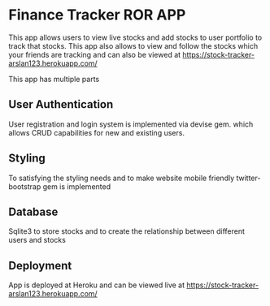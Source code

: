 
 
# Finance Tracker ROR APP

This app allows users to view live stocks and add stocks to user portfolio to track that stocks. This app also allows to view and follow the stocks which your friends are tracking and can also be viewed at 
https://stock-tracker-arslan123.herokuapp.com/


This app has multiple parts

## User Authentication

User registration and login system is implemented via devise gem. which allows CRUD capabilities for new and existing users.

## Styling

To satisfying the styling needs and to make website mobile friendly twitter-bootstrap gem is implemented

## Database

Sqlite3 to store stocks and to  create the relationship  between different users and stocks

## Deployment

App is deployed at Heroku and can be viewed live at https://stock-tracker-arslan123.herokuapp.com/






